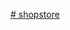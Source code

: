 [# shopstore](https://github.com/CHANGYU-WEN/shopstore/blob/main/row/%E8%9E%A2%E5%B9%95%E6%93%B7%E5%8F%96%E7%95%AB%E9%9D%A2%202025-04-21%20154911.png)
